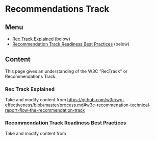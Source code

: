 # Recommendations Track
## Menu
* [Rec Track Explained](#) (below)
* [Recommendation Track Readiness Best Practices](#) (below)

## Content
This page gives an understanding of the W3C "RecTrack" or Recommendations Track.

### Rec Track Explained
Take and modify content from <https://github.com/w3c/wg-effectiveness/blob/master/process.md#w3c-recommenation-technical-report-flow-the-recommendation-track>

### Recommendation Track Readiness Best Practices
Take and modify content from <XXXXXXX>


